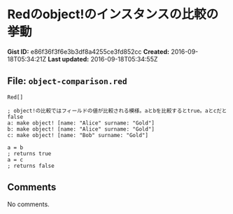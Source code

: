 # Redのobject!のインスタンスの比較の挙動

**Gist ID:** e86f36f3f6e3b3df8a4255ce3fd852cc
**Created:** 2016-09-18T05:34:21Z
**Last updated:** 2016-09-18T05:34:55Z

## File: `object-comparison.red`

```Red
Red[]

; object!の比較ではフィールドの値が比較される模様。aとbを比較するとtrue。aとcだとfalse
a: make object! [name: "Alice" surname: "Gold"]
b: make object! [name: "Alice" surname: "Gold"]
c: make object! [name: "Bob" surname: "Gold"]

a = b
; returns true
a = c
; returns false
```

## Comments

No comments.

